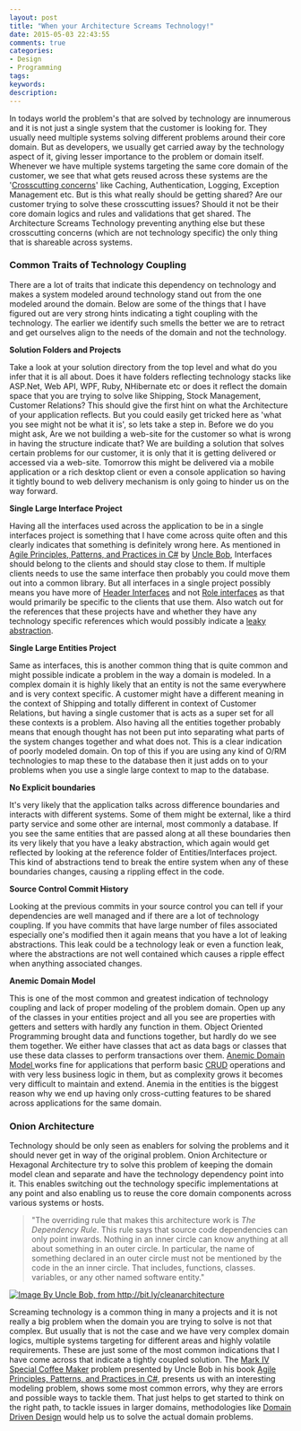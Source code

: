 ```yaml
---
layout: post
title: "When your Architecture Screams Technology!"
date: 2015-05-03 22:43:55 
comments: true
categories: 
- Design
- Programming
tags: 
keywords: 
description: 
---
```


In todays world the problem's that are solved by technology are innumerous and it is not just a single system that the customer is looking for. They usually need multiple systems solving different problems around their core domain. But as developers, we usually get carried away by the technology aspect of it, giving lesser importance to the problem or domain itself. Whenever we have multiple systems targeting the same core domain of the customer, we see that what gets reused across these systems are the '[Crosscutting concerns](https://msdn.microsoft.com/en-in/library/ee658105.aspx)' like Caching, Authentication, Logging, Exception Management etc. But is this what really should be getting shared? Are our customer trying to solve these crosscutting issues? Should it not be their core domain logics and rules and validations that get shared. The Architecture Screams Technology preventing anything else but these crosscutting concerns (which are not technology specific) the only thing that is shareable across systems.

### Common Traits of Technology Coupling ###

There are a lot of traits that indicate this dependency on technology and makes a system modeled around technology stand out from the one modeled around the domain. Below are some of the things that I have figured out are very strong hints indicating a tight coupling with the technology. The earlier we identify such smells the better we are to retract and get ourselves align to the needs of the domain and not the technology.

**Solution Folders and Projects**

Take a look at your solution directory from the top level and what do you infer that it is all about. Does it have folders reflecting technology stacks like ASP.Net, Web API, WPF, Ruby, NHibernate etc or does it reflect the domain space that you are trying to solve like Shipping, Stock Management, Customer Relations? This should give the first hint on what the Architecture of your application reflects. But you could easily get tricked here as 'what you see might not be what it is', so lets take a step in. 
Before we do you might ask, Are we not building a web-site for the customer so what is wrong in having the structure indicate that? We are building a solution that solves certain problems for our customer, it is only that it is getting delivered or accessed via a web-site. Tomorrow this might be delivered via a mobile application or a rich desktop client or even a console application so having it tightly bound to web delivery mechanism is only going to hinder us on the way forward.

**Single Large Interface Project**

Having all the interfaces used across the application to be in a single interfaces project is something that I have come across quite often and this clearly indicates that something is definitely wrong here. As mentioned in [Agile Principles, Patterns, and Practices in C#](http://www.amazon.in/gp/product/0131857258/ref=as_li_tl?ie=UTF8&camp=3626&creative=24822&creativeASIN=0131857258&linkCode=as2&tag=rahulpnath-21&linkId=VVMXRINDZWYFRWP4) by [Uncle Bob](https://twitter.com/unclebobmartin), Interfaces should belong to the clients and should stay close to them. If multiple clients needs to use the same interface then probably you could move them out into a common library. But all interfaces in a single project possibly means you have more of [Header Interfaces](http://martinfowler.com/bliki/HeaderInterface.html) and not [Role interfaces](http://blog.ploeh.dk/2013/01/10/RoleInterfaceRoleHint/) as that would primarily be specific to the clients that use them. Also watch out for the references that these projects have and whether they have any technology specific references which would possibly indicate a [leaky abstraction](http://en.wikipedia.org/wiki/Leaky_abstraction). 

**Single Large Entities Project**

Same as interfaces, this is another common thing that is quite common and might possible indicate a problem in the way a domain is modeled. In a complex domain it is highly likely that an entity is not the same everywhere and is very context specific. A customer might have a different meaning in the context of Shipping and totally different in context of Customer Relations, but having a single customer that is acts as a super set for all these contexts is a problem. Also having all the entities together probably means that enough thought has not been put into separating what parts of the system changes together and what does not. This is a clear indication of poorly modeled domain. On top of this if you are using any kind of O/RM technologies to map these to the database then it just adds on to your problems when you use a single large context to map to the database.

**No Explicit boundaries**

It's very likely that the application talks across difference boundaries and interacts with different systems. Some of them might be external, like a third party service and some other are internal, most commonly a database. If you see the same entities that are passed along at all these boundaries then its very likely that you have a leaky abstraction, which again would get reflected by looking at the reference folder of Entities/Interfaces project. This kind of abstractions tend to break the entire system when any of these boundaries changes, causing a  rippling effect in the code.

**Source Control Commit History**

Looking at the previous commits in your source control you can tell if your dependencies are well managed and if there are a lot of technology coupling. If you have commits that have large number of files associated especially one's modified then it again means that you have a lot of leaking abstractions. This leak could be a technology leak or even a function leak, where the abstractions are not well contained which causes a ripple effect when anything associated changes.

**Anemic Domain Model**

This is one of the most common and greatest indication of technology coupling and lack of proper modeling of the problem domain. Open up any of the classes in your entities project and all you see are properties with getters and setters with hardly any function in them. Object Oriented Programming brought data and functions together, but hardly do we see them together. We either have classes that act as data bags or classes that use these data classes to perform transactions over them. [Anemic Domain Model ](http://www.martinfowler.com/bliki/AnemicDomainModel.html) works fine for applications that perform basic [CRUD](http://en.wikipedia.org/wiki/Create,_read,_update_and_delete) operations and with very less business logic in them, but as complexity grows it becomes very difficult to maintain and extend. Anemia in the entities is the biggest reason why we end up having only cross-cutting features to be shared across applications for the same domain.

### Onion Architecture ###
Technology should be only seen as enablers for solving the problems and it should never get in way of the original problem. Onion Architecture or Hexagonal Architecture try to solve this problem of keeping the domain model clean and separate and have the technology dependency point into it. This enables switching out the technology specific implementations at any point and also enabling us to reuse the core domain components across various systems or hosts.
> "The overriding rule that makes this architecture work is *The Dependency Rule*. This rule says that source code dependencies can only point inwards. Nothing in an inner circle can know anything at all about something in an outer circle. In particular, the name of something declared in an outer circle must not be mentioned by the code in the an inner circle. That includes, functions, classes. variables, or any other named software entity."
 
<a href="http://bit.ly/cleanarchitecture" class="center" title="Image By Uncle Bob, from http://bit.ly/cleanarchitecture"><img src="/images/clean_architecture.jpg" class="center" alt="Image By Uncle Bob, from http://bit.ly/cleanarchitecture"></a>

Screaming technology is a common thing in many a projects and it is not really a big problem when the domain you are trying to solve is not that complex. But usually that is not the case and we have very complex domain logics, multiple systems targeting for different areas and highly volatile requirements. These are just some of the most common indications that I have come across that indicate a tightly coupled solution. The [Mark IV Special Coffee Maker](http://www.objectmentor.com/resources/articles/CoffeeMaker.pdf) problem presented by Uncle Bob in his book [Agile Principles, Patterns, and Practices in C#](http://www.amazon.in/gp/product/0131857258/ref=as_li_tl?ie=UTF8&camp=3626&creative=24822&creativeASIN=0131857258&linkCode=as2&tag=rahulpnath-21&linkId=VVMXRINDZWYFRWP4), presents us with an interesting modeling problem, shows some most common errors, why they are errors and possible ways to tackle them. That just helps to get started to think on the right path, to tackle issues in larger domains, methodologies like [Domain Driven Design](http://www.amazon.in/gp/product/0321125215/ref=as_li_tl?ie=UTF8&camp=3626&creative=24822&creativeASIN=0321125215&linkCode=as2&tag=rahulpnath-21&linkId=F6WJ7JK5CYQOIJV6) would help us to solve the actual domain problems. 